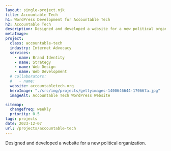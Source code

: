 ```yaml
---
layout: single-project.njk
title: Accountable Tech
h1: WordPress Development for Accountable Tech
h2: Accountable Tech
description: Designed and developed a website for a new political organization.
metaImage: 
project:
  class: accountable-tech
  industry: Internet Advocacy
  services:
    - name: Brand Identity
    - name: Strategy
    - name: Web Design
    - name: Web Development
  # collaborators:
  #   - name:
  website: accountabletech.org
  heroImage: "./src/img/projects/gettyimages-1400646644-170667a.jpg"
  imageAlt: Accountable Tech WordPress Website

sitemap:
  changefreq: weekly
  priority: 0.5
tags: projects
date: 2023-12-07
url: /projects/accountable-tech
---
```


Designed and developed a website for a new political organization.
